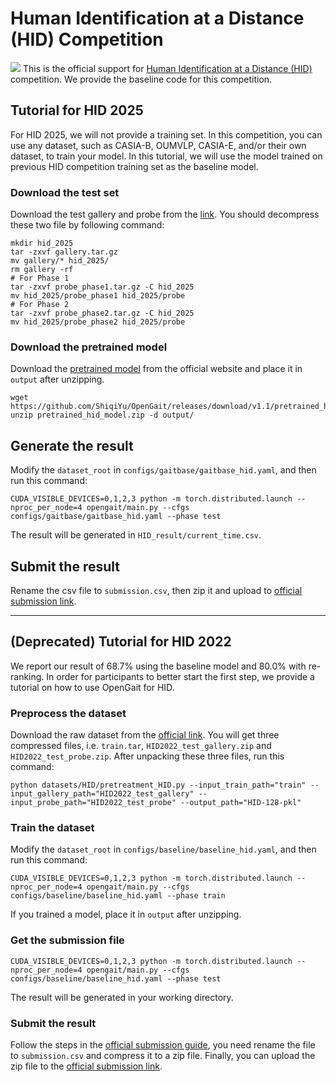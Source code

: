 # Human Identification at a Distance (HID) Competition
![](http://hid2022.iapr-tc4.org/wp-content/uploads/sites/7/2022/03/%E5%9B%BE%E7%89%871-2.png)
This is the official support for [Human Identification at a Distance (HID)](https://hid2025.iapr-tc4.org/) competition. We provide the baseline code for this competition.

## Tutorial for HID 2025
For HID 2025, we will not provide a training set.  In this competition, you can use any dataset, such as CASIA-B, OUMVLP, CASIA-E, and/or their own dataset, to train your model. In this tutorial, we will use the model trained on previous HID competition training set as the baseline model.

### Download the test set
Download the test gallery and probe from the [link](https://hid.iapr-tc4.org/).
You should decompress these two file by following command:
```
mkdir hid_2025
tar -zxvf gallery.tar.gz
mv gallery/* hid_2025/
rm gallery -rf
# For Phase 1
tar -zxvf probe_phase1.tar.gz -C hid_2025
mv hid_2025/probe_phase1 hid_2025/probe
# For Phase 2
tar -zxvf probe_phase2.tar.gz -C hid_2025
mv hid_2025/probe_phase2 hid_2025/probe

```

### Download the pretrained model
Download the [pretrained model](https://github.com/ShiqiYu/OpenGait/releases/download/v1.1/pretrained_hid_model.zip) from the official website and place it in `output` after unzipping.
```
wget https://github.com/ShiqiYu/OpenGait/releases/download/v1.1/pretrained_hid_model.zip
unzip pretrained_hid_model.zip -d output/
```

## Generate the result
Modify the `dataset_root` in `configs/gaitbase/gaitbase_hid.yaml`, and then run this command:
```shell
CUDA_VISIBLE_DEVICES=0,1,2,3 python -m torch.distributed.launch --nproc_per_node=4 opengait/main.py --cfgs configs/gaitbase/gaitbase_hid.yaml --phase test
```
The result will be generated in `HID_result/current_time.csv`.

## Submit the result
Rename the csv file to `submission.csv`, then zip it and upload to [official submission link](https://codalab.lisn.upsaclay.fr/competitions/21845).

---

## (Deprecated) Tutorial for HID 2022 
 We report our result of 68.7% using the baseline model and 80.0% with re-ranking. In order for participants to better start the first step, we provide a tutorial on how to use OpenGait for HID.

### Preprocess the dataset
Download the raw dataset from the [official link](http://hid2022.iapr-tc4.org/). You will get three compressed files, i.e. `train.tar`, `HID2022_test_gallery.zip` and `HID2022_test_probe.zip`.
After unpacking these three files, run this command:
```shell
python datasets/HID/pretreatment_HID.py --input_train_path="train" --input_gallery_path="HID2022_test_gallery" --input_probe_path="HID2022_test_probe" --output_path="HID-128-pkl" 
```

### Train the dataset
Modify the `dataset_root` in `configs/baseline/baseline_hid.yaml`, and then run this command:
```shell
CUDA_VISIBLE_DEVICES=0,1,2,3 python -m torch.distributed.launch --nproc_per_node=4 opengait/main.py --cfgs configs/baseline/baseline_hid.yaml --phase train
```
If you trained a model, place it in `output` after unzipping.

### Get the submission file
```shell
CUDA_VISIBLE_DEVICES=0,1,2,3 python -m torch.distributed.launch --nproc_per_node=4 opengait/main.py --cfgs configs/baseline/baseline_hid.yaml --phase test
```
The result will be generated in your working directory.

### Submit the result
Follow the steps in the [official submission guide](https://codalab.lisn.upsaclay.fr/competitions/2542#participate), you need rename the file to `submission.csv` and compress it to a zip file. Finally, you can upload the zip file to the [official submission link](https://codalab.lisn.upsaclay.fr/competitions/2542#participate-submit_results).
